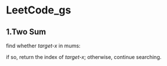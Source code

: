 # LeetCode_gs

## 1.Two Sum
find whether *target-x* in mums:

if so, return the index of *target-x*; otherwise, continue searching.
